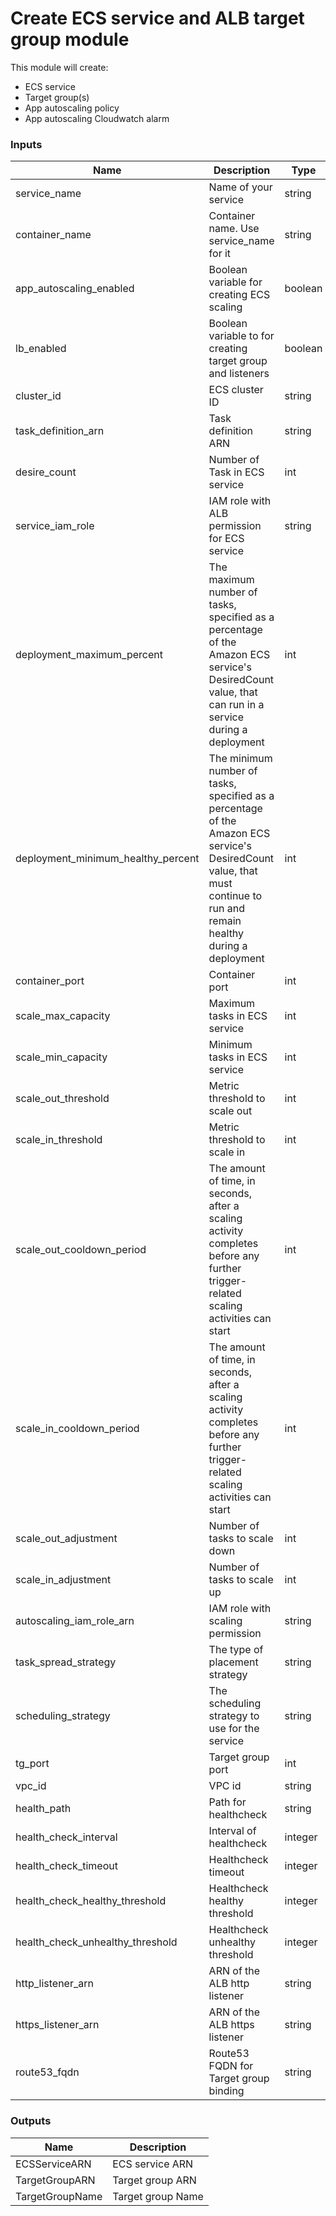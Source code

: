 # Create ECS service and ALB target group module

This module will create:
- ECS service
- Target group(s)
- App autoscaling policy
- App autoscaling Cloudwatch alarm

### Inputs

| Name  | Description  | Type  | Default  | Required  |
|---|---|---|---|---|
| service_name | Name of your service | string  |  | yes |
| container_name | Container name. Use service_name for it | string |  | yes |
| app_autoscaling_enabled | Boolean variable for creating ECS scaling | boolean | 1 | no |
| lb_enabled | Boolean variable to for creating target group and listeners | boolean | 1 | no |
| cluster_id | ECS cluster ID | string |  | yes |
| task_definition_arn | Task definition ARN | string |  | yes |
| desire_count | Number of Task in ECS service | int | 2 | no |
| service_iam_role | IAM role with ALB permission for ECS service | string |  | yes |
| deployment_maximum_percent | The maximum number of tasks, specified as a percentage of the Amazon ECS service's DesiredCount value, that can run in a service during a deployment  | int | 200 | no |
| deployment_minimum_healthy_percent | The minimum number of tasks, specified as a percentage of the Amazon ECS service's DesiredCount value, that must continue to run and remain healthy during a deployment | int | 100 | no |
| container_port | Container port | int | 80 | no |
| scale_max_capacity | Maximum tasks in ECS service | int | | yes |
| scale_min_capacity | Minimum tasks in ECS service | int | | yes |
| scale_out_threshold | Metric threshold to scale out | int | 65 | no |
| scale_in_threshold | Metric threshold to scale in | int | 10 | no |
| scale_out_cooldown_period | The amount of time, in seconds, after a scaling activity completes before any further trigger-related scaling activities can start | int | 60 | no |
| scale_in_cooldown_period | The amount of time, in seconds, after a scaling activity completes before any further trigger-related scaling activities can start | int | 60 | no |
| scale_out_adjustment | Number of tasks to scale down | int | -2 | no |
| scale_in_adjustment | Number of tasks to scale up | int | 2 | no |
| autoscaling_iam_role_arn | IAM role with scaling permission | string | | yes |
| task_spread_strategy | The type of placement strategy | string | default | | no |
| scheduling_strategy |  The scheduling strategy to use for the service | string | REPLICA | no |
| tg_port | Target group port | int | 80 | no |
| vpc_id | VPC id | string | | yes |
| health_path | Path for healthcheck | string | /release | no |
| health_check_interval | Interval of healthcheck | integer | 5 | no |
| health_check_timeout | Healthcheck timeout | integer | 5 | no |
| health_check_healthy_threshold | Healthcheck healthy threshold | integer | 3 | no |
| health_check_unhealthy_threshold | Healthcheck unhealthy threshold | integer | 3 | no |
| http_listener_arn | ARN of the ALB http listener | string | | yes |
| https_listener_arn | ARN of the ALB https listener | string | | yes |
| route53_fqdn | Route53 FQDN for Target group binding | string | | yes |

### Outputs

| Name  | Description |
|---|---|
| ECSServiceARN | ECS service ARN |
| TargetGroupARN | Target group ARN |
| TargetGroupName | Target group Name |
